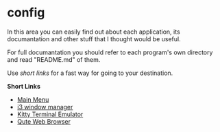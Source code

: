 # config

In this area you can easily find out about each application, its documantation and other stuff that I thought would be useful.

For full documantation you should refer to each program's own directory and read "README.md" of them.

Use *short links* for a fast way for going to your destination.

**Short Links**
- [Main Menu](https://github.com/mahdymirzade/dotfiles)
- [i3 window manager](https://github.com/mahdymirzade/dotfiles/tree/main/config/i3)
- [Kitty Terminal Emulator](https://github.com/mahdymirzade/dotfiles/tree/main/config/kitty)
- [Qute Web Browser](https://github.com/mahdymirzade/dotfiles/tree/main/config/qutebrowser)
